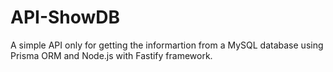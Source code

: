 # API-ShowDB
 A simple API only for getting the informartion from a MySQL database using Prisma ORM and Node.js with Fastify framework.
